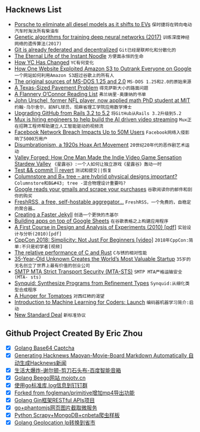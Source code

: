 ## Hacknews List


- [Porsche to eliminate all diesel models as it shifts to EVs](https://www.bloomberg.com/news/articles/2018-09-23/porsche-to-cull-diesel-cars-in-shift-toward-electric-vehicles)  `保时捷将在转向电动汽车时淘汰所有柴油车`
- [Genetic algorithms for training deep neural networks (2017)](https://eng.uber.com/deep-neuroevolution/)  `训练深度神经网络的遗传算法(2017)`
- [Git is already federated and decentralized](https://drewdevault.com/2018/07/23/Git-is-already-distributed.html)  `Git已经是联邦化和分散化的`
- [The Eternal Life of the Instant Noodle](https://www.bbc.co.uk/news/resources/idt-sh/the_instant_noodle)  `方便面永恒的生命`
- [How YC Has Changed](https://blog.ycombinator.com/yc-has-changed/)  `YC有何变化`
- [How One Website Exploited Amazon S3 to Outrank Everyone on Google](https://blog.usejournal.com/how-one-affiliate-used-amazon-s3-to-outrank-everyone-on-google-9744c8e7322f)  `一个网站如何利用Amazon S3超过谷歌上的所有人`
- [The original sources of MS-DOS 1.25 and 2.0](https://github.com/Microsoft/MS-DOS)  `MS-DOS 1.25和2.0的原始来源`
- [A Texas-Sized Pavement Problem](https://www.strongtowns.org/journal/2018/9/27/a-texas-sized-pavement-problem)  `得克萨斯大小的路面问题`
- [A Flannery O’Connor Reading List](https://www.laphamsquarterly.org/roundtable/flannery-oconnor-reading-list)  `弗兰纳里·奥康纳的书单`
- [John Urschel, former NFL player, now applied math PhD student at MIT](https://hmmdaily.com/2018/09/28/john-urschel-goes-pro/)  `约翰·乌尔舍尔，前NFL球员，现麻省理工学院应用数学博士`
- [Upgrading GitHub from Rails 3.2 to 5.2](https://githubengineering.com/upgrading-github-from-rails-3-2-to-5-2/)  `将GitHub从Rails 3.2升级到5.2`
- [Mux is hiring engineers to help build the AI driven video streaming](https://jobs.mux.com)  `Mux正在招聘工程师帮助建立人工智能驱动的视频流`
- [Facebook Network Breach Impacts Up to 50M Users](https://www.nytimes.com/2018/09/28/technology/facebook-hack-data-breach.html)  `Facebook网络入侵影响了5000万用户`
- [Disumbrationism, a 1920s Hoax Art Movement](https://www.artsy.net/article/artsy-editorial-hoax-art-movement-fooled-art-establishment)  `20世纪20年代的恶作剧艺术运动`
- [Valley Forged: How One Man Made the Indie Video Game Sensation Stardew Valley](https://www.gq.com/story/stardew-valley-eric-barone-profile)  `《星露谷》:一个人如何让独立游戏《星露谷》轰动一时`
- [Test &amp;&amp; commit || revert](https://medium.com/@kentbeck_7670/test-commit-revert-870bbd756864)  `测试和提交||恢复`
- [Columnstore and B&#43; tree – are hybrid physical designs important?](https://blog.acolyer.org/2018/09/28/columnstore-and-b-tree-are-hybrid-physical-designs-important/)  `Columnstore和B&#43; tree -混合物理设计重要吗?`
- [Google reads your gmails and scrape your purchases](https://myaccount.google.com/purchases?pli=1)  `谷歌阅读你的邮件和刮你的购买`
- [FreshRSS, a free, self-hostable aggregator…](https://freshrss.org/)  `FreshRSS，一个免费的，自稳定的聚合器…`
- [Creating a Faster Jekyll](https://sigpipe.macromates.com/2018/creating-a-faster-jekyll/)  `创造一个更快的杰基尔`
- [Building apps on top of Google Sheets](https://tryretool.com/blog/google-sheets/)  `在谷歌表格之上构建应用程序`
- [A First Course in Design and Analysis of Experiments (2010) [pdf]](http://users.stat.umn.edu/~gary/book/fcdae.pdf)  `实验设计与分析(2010)[pdf]`
- [CppCon 2018: Simplicity: Not Just For Beginners [video]](https://www.youtube.com/watch?v=n0Ak6xtVXno)  `2018年CppCon:简单:不只是初学者[视频]`
- [The relative performance of C and Rust](http://dtrace.org/blogs/bmc/2018/09/28/the-relative-performance-of-c-and-rust/)  `C与锈的相对性能`
- [35-Year-Old Unknown Creates the World’s Most Valuable Startup](https://www.bloomberg.com/news/articles/2018-09-28/35-year-old-unknown-creates-the-world-s-most-valuable-startup)  `35岁的无名创立了世界上最有价值的创业公司`
- [SMTP MTA Strict Transport Security (MTA-STS)](https://tools.ietf.org/html/rfc8461)  `SMTP MTA严格运输安全(MTA- sts)`
- [Synquid: Synthesize Programs from Refinement Types](http://comcom.csail.mit.edu/comcom/#Synquid)  `Synquid:从细化类型合成程序`
- [A Hunger for Tomatoes](https://bittersoutherner.com/a-hunger-for-tomatoes-shane-mitchell)  `对西红柿的渴望`
- [Introduction to Machine Learning for Coders: Launch](http://www.fast.ai/2018/09/26/ml-launch/)  `编码器机器学习简介:启动`
- [New Standard Deal](https://blog.ycombinator.com/new-standard-deal/)  `新标准协议`

## Github Project Created By Eric Zhou

- [x] [Golang Base64 Captcha](https://github.com/mojocn/base64Captcha)
- [x] [Generating Hacknews Maoyan-Movie-Board Markdown Automatically 自动生成Hacknews新闻](https://github.com/dejavuzhou/md-genie)
- [x] [生活大爆炸-谢尔顿-剪刀石头布-百度智能音箱](https://github.com/mojocn/dueros-bang-game)
- [x] [Golang Beego网站 mojotv.cn](https://github.com/mojocn/www.mojotv.cn)
- [x] [使用go标准库,log信息到钉钉群](https://github.com/mojocn/dooger)
- [x] [Forked from fogleman/primitive增加mp4导出功能](https://github.com/mojocn/primitive)
- [x] [Golang Gin框架RESTful APIs项目](https://github.com/JJJJJJJerk/ezier-golang-web-api-framework)
- [x] [go+phantomjs网页图片截取微服务](https://github.com/mojocn/screen_shot)
- [x] [Python Scrapy+MongoDB+cnbeta爬虫样板](https://github.com/mojocn/scrapy_mongodb_boilerplate_cnbeta)
- [x] [Golang Geolocation Ip转换到省市](https://github.com/mojocn/ip2location)